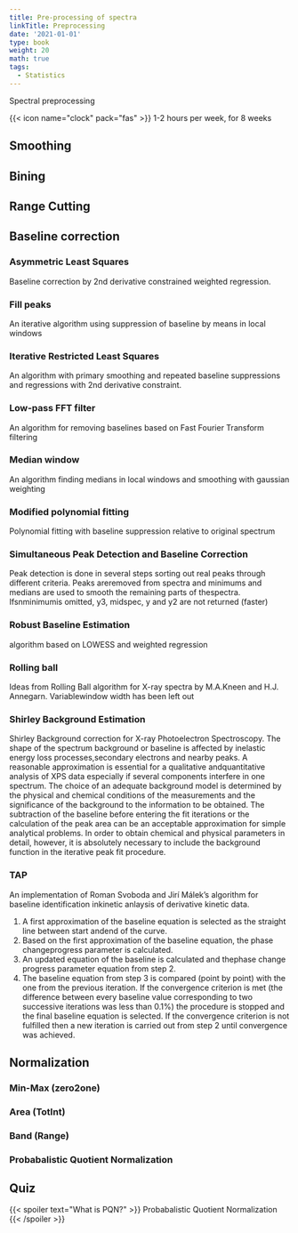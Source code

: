 ```yaml
---
title: Pre-processing of spectra
linkTitle: Preprocessing
date: '2021-01-01'
type: book
weight: 20
math: true
tags:
  - Statistics
---
```


Spectral preprocessing

<!--more-->

{{< icon name="clock" pack="fas" >}} 1-2 hours per week, for 8 weeks



## Smoothing

## Bining 

## Range Cutting

## Baseline correction

### Asymmetric Least Squares
Baseline correction by 2nd derivative constrained weighted regression.
### Fill peaks
An iterative algorithm using suppression of baseline by means in local windows
### Iterative Restricted Least Squares
An algorithm with primary smoothing and repeated baseline suppressions and regressions with 2nd derivative constraint.
### Low-pass FFT filter
An algorithm for removing baselines based on Fast Fourier Transform filtering
### Median window
An algorithm finding medians in local windows and smoothing with gaussian weighting
### Modified polynomial fitting
Polynomial fitting with baseline suppression relative to original spectrum
### Simultaneous Peak Detection and Baseline Correction
Peak detection is done in several steps sorting out real peaks through different criteria.  Peaks areremoved from spectra and minimums and medians are used to smooth the remaining parts of thespectra. Ifsnminimumis omitted, y3, midspec, y and y2 are not returned (faster)
### Robust Baseline Estimation
algorithm based on LOWESS and weighted regression
### Rolling ball
Ideas from Rolling Ball algorithm for X-ray spectra by M.A.Kneen and H.J. Annegarn.  Variablewindow width has been left out
### Shirley Background Estimation
Shirley Background correction for X-ray Photoelectron Spectroscopy.
The shape of the spectrum background or baseline is affected by inelastic energy loss processes,secondary electrons and nearby peaks. A reasonable approximation is essential for a qualitative andquantitative analysis of XPS data especially if several components interfere in one spectrum.  The choice of an adequate background model is determined by the physical and chemical conditions of the measurements and the significance of the background to the information to be obtained.  The subtraction of the baseline before entering the fit iterations or the calculation of the peak area can be an acceptable approximation for simple analytical problems. In order to obtain chemical and physical parameters in detail, however, it is absolutely necessary to include the background function in the iterative peak fit procedure.
### TAP
An implementation of Roman Svoboda and Jirí Málek’s algorithm for baseline identification inkinetic anlaysis of derivative kinetic data.
1. A first approximation of the baseline equation is selected as the straight line between start andend of the curve. 
2. Based on the first approximation of the baseline equation, the phase changeprogress parameter is calculated.  
3. An updated equation of the baseline is calculated and thephase change progress parameter equation from step 2. 
4. The baseline equation from step 3 is compared (point by point) with the one from the previous iteration. If the convergence criterion is met (the difference between every baseline value corresponding to two successive iterations was less than 0.1%) the procedure is stopped and the final baseline equation is selected.  If the convergence criterion  is  not  fulfilled  then  a  new  iteration  is  carried  out  from  step 2 until  convergence was achieved.

## Normalization
 
 ### Min-Max (zero2one)
 
 ### Area (TotInt)
 
 ### Band (Range)
 
 ### Probabalistic Quotient Normalization
 
 

## Quiz

{{< spoiler text="What is PQN?" >}}
Probabalistic Quotient Normalization
{{< /spoiler >}}

